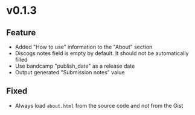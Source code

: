 # v0.1.3

## Feature

- Added "How to use" information to the "About" section
- Discogs notes field is empty by default. It should not be automatically filled
- Use bandcamp "publish_date" as a release date
- Output generated "Submission notes" value

## Fixed

- Always load `about.html` from the source code and not from the Gist
